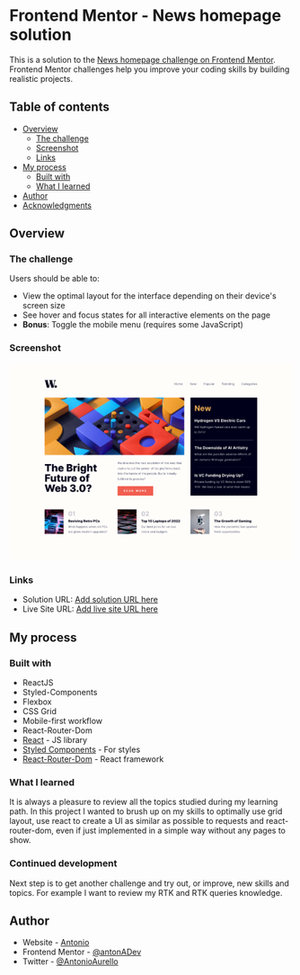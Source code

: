 # Frontend Mentor - News homepage solution

This is a solution to the [News homepage challenge on Frontend Mentor](https://www.frontendmentor.io/challenges/news-homepage-H6SWTa1MFl). Frontend Mentor challenges help you improve your coding skills by building realistic projects.

## Table of contents

- [Overview](#overview)
  - [The challenge](#the-challenge)
  - [Screenshot](#screenshot)
  - [Links](#links)
- [My process](#my-process)
  - [Built with](#built-with)
  - [What I learned](#what-i-learned)
- [Author](#author)
- [Acknowledgments](#acknowledgments)

## Overview

### The challenge

Users should be able to:

- View the optimal layout for the interface depending on their device's screen size
- See hover and focus states for all interactive elements on the page
- **Bonus**: Toggle the mobile menu (requires some JavaScript)

### Screenshot

![](./screenshot.png)

### Links

- Solution URL: [Add solution URL here](https://github.com/antonADev/news-homepage)
- Live Site URL: [Add live site URL here](https://news-webpage-antonadev.netlify.app/)

## My process

### Built with

- ReactJS
- Styled-Components
- Flexbox
- CSS Grid
- Mobile-first workflow
- React-Router-Dom
- [React](https://reactjs.org/) - JS library
- [Styled Components](https://styled-components.com/) - For styles
- [React-Router-Dom](https://reactrouter.com/en/6.4.3) - React framework

### What I learned

It is always a pleasure to review all the topics studied during my learning path. In this project I wanted to brush up on my skills to optimally use grid layout, use react to create a UI as similar as possible to requests and react-router-dom, even if just implemented in a simple way without any pages to show.

### Continued development

Next step is to get another challenge and try out, or improve, new skills and topics. For example I want to review my RTK and RTK queries knowledge.

## Author

- Website - [Antonio](https://github.com/antonADev)
- Frontend Mentor - [@antonADev](https://www.frontendmentor.io/profile/antonADev)
- Twitter - [@AntonioAurello](https://www.twitter.com/AntonioAurello)
